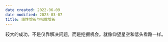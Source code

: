 ```yaml
---
date created: 2022-06-09
date modified: 2023-03-07
title: 线性增长与指数增长
---
```


较大的成功，不是仅靠解决问题，而是挖掘机会。就像仰望星空和低头看路一样。
